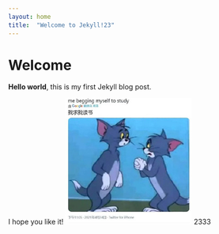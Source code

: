```yaml
---
layout: home
title:  "Welcome to Jekyll!23"
---
```


# Welcome

**Hello world**, this is my first Jekyll blog post.

I hope you like it!
![My helpful screenshot](/assets/imgs/study1.jpg)
2333